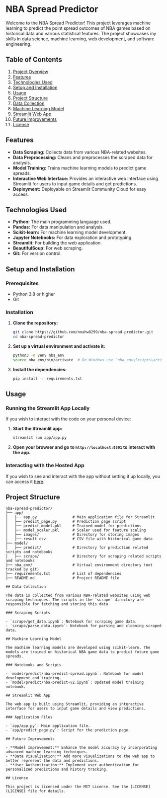 # NBA Spread Predictor

Welcome to the NBA Spread Predictor! This project leverages machine learning to predict the point spread outcomes of NBA games based on historical data and various statistical features. The project showcases my skills in data science, machine learning, web development, and software engineering.

## Table of Contents
1. [Project Overview](#nba-spread-predictor)
2. [Features](#features)
3. [Technologies Used](#technologies-used)
4. [Setup and Installation](#setup-and-installation)
5. [Usage](#usage)
6. [Project Structure](#project-structure)
7. [Data Collection](#data-collection)
8. [Machine Learning Model](#machine-learning-model)
9. [Streamlit Web App](#streamlit-web-app)
10. [Future Improvements](#future-improvements)
11. [License](#license)

## Features

- **Data Scraping:** Collects data from various NBA-related websites.
- **Data Preprocessing:** Cleans and preprocesses the scraped data for analysis.
- **Model Training:** Trains machine learning models to predict game spreads.
- **Interactive Web Interface:** Provides an interactive web interface using Streamlit for users to input game details and get predictions.
- **Deployment:** Deployable on Streamlit Community Cloud for easy access.

## Technologies Used

- **Python:** The main programming language used.
- **Pandas:** For data manipulation and analysis.
- **Scikit-learn:** For machine learning model development.
- **Jupyter Notebooks:** For data exploration and prototyping.
- **Streamlit:** For building the web application.
- **BeautifulSoup:** For web scraping.
- **Git:** For version control.

## Setup and Installation

### Prerequisites
- Python 3.8 or higher
- Git

### Installation

1. **Clone the repository:**

    ```bash
    git clone https://github.com/noahw8299/nba-spread-predictor.git
    cd nba-spread-predictor
    ```

2. **Set up a virtual environment and activate it:**

    ```bash
    python3 -m venv nba_env
    source nba_env/bin/activate  # On Windows use `nba_env\Scripts\activate`
    ```

3. **Install the dependencies:**

    ```bash
    pip install -r requirements.txt
    ```

## Usage

### Running the Streamlit App Locally

If you wish to interact with the code on your personal device:

1. **Start the Streamlit app:**

    ```bash
    streamlit run app/app.py
    ```

2. **Open your browser and go to `http://localhost:8501` to interact with the app.**

### Interacting with the Hosted App

If you wish to see and interact with the app without setting it up locally, you can access it [here](https://nba-predictor.streamlit.app/).

## Project Structure

```plaintext
nba-spread-predictor/
├── app/
│   ├── app.py                # Main application file for Streamlit
│   ├── predict_page.py       # Prediction page script
│   ├── predict_model.pkl     # Trained model for predictions
│   ├── model_scaler.pkl      # Scaler used for feature scaling
│   ├── images/               # Directory for storing images
│   ├── result.csv            # CSV file with historical game data
├── model/
│   ├── predict/              # Directory for prediction related scripts and notebooks
│   ├── scrape/               # Directory for scraping related scripts and notebooks
├── nba_env/                  # Virtual environment directory (not tracked by git)
├── requirements.txt          # List of dependencies
├── README.md                 # Project README file

## Data Collection

The data is collected from various NBA-related websites using web scraping techniques. The scripts in the `scrape` directory are responsible for fetching and storing this data.

### Scraping Scripts

- `scrape/get_data.ipynb`: Notebook for scraping game data.
- `scrape/parse_data.ipynb`: Notebook for parsing and cleaning scraped data.

## Machine Learning Model

The machine learning models are developed using scikit-learn. The models are trained on historical NBA game data to predict future game spreads.

### Notebooks and Scripts

- `model/predict/nba-predict-spread.ipynb`: Notebook for model development and training.
- `model/predict/nba-predict-v2.ipynb`: Updated model training notebook.

## Streamlit Web App

The web app is built using Streamlit, providing an interactive interface for users to input game details and view predictions.

### Application Files

- `app/app.py`: Main application file.
- `app/predict_page.py`: Script for the prediction page.

## Future Improvements

- **Model Improvement:** Enhance the model accuracy by incorporating advanced machine learning techniques.
- **Data Visualization:** Add more visualizations to the web app to better represent the data and predictions.
- **User Authentication:** Implement user authentication for personalized predictions and history tracking.

## License

This project is licensed under the MIT License. See the [LICENSE](LICENSE) file for details.